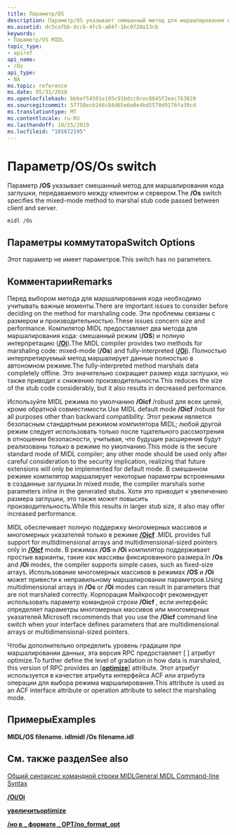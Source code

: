 ```yaml
---
title: Параметр/OS
description: Параметр/OS указывает смешанный метод для маршалирования кода заглушки, передаваемого между клиентом и сервером.
ms.assetid: dc5cafbb-dcc6-4fcb-a04f-1bc9720a13cb
keywords:
- Параметр/OS MIDL
topic_type:
- apiref
api_name:
- /Os
api_type:
- NA
ms.topic: reference
ms.date: 05/31/2018
ms.openlocfilehash: bbbef54501e195c91bdcc0cec8045f2eec763820
ms.sourcegitcommit: 57758ecb246c84d65e6e0e4bd5570d9176fa39cd
ms.translationtype: MT
ms.contentlocale: ru-RU
ms.lasthandoff: 10/25/2019
ms.locfileid: "105672195"
---
```

# <a name="os-switch"></a><span data-ttu-id="939d1-104">Параметр/OS</span><span class="sxs-lookup"><span data-stu-id="939d1-104">/Os switch</span></span>

<span data-ttu-id="939d1-105">Параметр **/OS** указывает смешанный метод для маршалирования кода заглушки, передаваемого между клиентом и сервером.</span><span class="sxs-lookup"><span data-stu-id="939d1-105">The **/Os** switch specifies the mixed-mode method to marshal stub code passed between client and server.</span></span>

``` syntax
midl /Os
```

## <a name="switch-options"></a><span data-ttu-id="939d1-106">Параметры коммутатора</span><span class="sxs-lookup"><span data-stu-id="939d1-106">Switch Options</span></span>

<span data-ttu-id="939d1-107">Этот параметр не имеет параметров.</span><span class="sxs-lookup"><span data-stu-id="939d1-107">This switch has no parameters.</span></span>

## <a name="remarks"></a><span data-ttu-id="939d1-108">Комментарии</span><span class="sxs-lookup"><span data-stu-id="939d1-108">Remarks</span></span>

<span data-ttu-id="939d1-109">Перед выбором метода для маршалирования кода необходимо учитывать важные моменты.</span><span class="sxs-lookup"><span data-stu-id="939d1-109">There are important issues to consider before deciding on the method for marshaling code.</span></span> <span data-ttu-id="939d1-110">Эти проблемы связаны с размером и производительностью.</span><span class="sxs-lookup"><span data-stu-id="939d1-110">These issues concern size and performance.</span></span> <span data-ttu-id="939d1-111">Компилятор MIDL предоставляет два метода для маршалирования кода: смешанный режим (**/OS**) и полную интерпретацию ([**/Oi**](-oi.md)).</span><span class="sxs-lookup"><span data-stu-id="939d1-111">The MIDL compiler provides two methods for marshaling code: mixed-mode (**/Os**) and fully-interpreted ([**/Oi**](-oi.md)).</span></span> <span data-ttu-id="939d1-112">Полностью интерпретируемый метод маршалирует данные полностью в автономном режиме.</span><span class="sxs-lookup"><span data-stu-id="939d1-112">The fully-interpreted method marshals data completely offline.</span></span> <span data-ttu-id="939d1-113">Это значительно сокращает размер кода заглушки, но также приводит к снижению производительности.</span><span class="sxs-lookup"><span data-stu-id="939d1-113">This reduces the size of the stub code considerably, but it also results in decreased performance.</span></span>

<span data-ttu-id="939d1-114">Используйте MIDL режима по умолчанию **/Oicf** /robust для всех целей, кроме обратной совместимости.</span><span class="sxs-lookup"><span data-stu-id="939d1-114">Use MIDL default mode **/Oicf** /robust for all purposes other than backward compatibility.</span></span> <span data-ttu-id="939d1-115">Этот режим является безопасным стандартным режимом компилятора MIDL; любой другой режим следует использовать только после тщательного рассмотрения в отношении безопасности, учитывая, что будущие расширения будут реализованы только в режиме по умолчанию.</span><span class="sxs-lookup"><span data-stu-id="939d1-115">This mode is the secure standard mode of MIDL compiler; any other mode should be used only after careful consideration to the security implication, realizing that future extensions will only be implemented for default mode.</span></span> <span data-ttu-id="939d1-116">В смешанном режиме компилятор маршалирует некоторые параметры встроенными в созданные заглушки.</span><span class="sxs-lookup"><span data-stu-id="939d1-116">In mixed mode, the compiler marshals some parameters inline in the generated stubs.</span></span> <span data-ttu-id="939d1-117">Хотя это приводит к увеличению размера заглушки, это также может повысить производительность.</span><span class="sxs-lookup"><span data-stu-id="939d1-117">While this results in larger stub size, it also may offer increased performance.</span></span>

<span data-ttu-id="939d1-118">MIDL обеспечивает полную поддержку многомерных массивов и многомерных указателей только в режиме [**/Oicf**](-oi.md) .</span><span class="sxs-lookup"><span data-stu-id="939d1-118">MIDL provides full support for multidimensional arrays and multidimensional-sized pointers only in [**/Oicf**](-oi.md) mode.</span></span> <span data-ttu-id="939d1-119">В режимах **/OS** и **/Oi** компилятор поддерживает простые варианты, такие как массивы фиксированного размера.</span><span class="sxs-lookup"><span data-stu-id="939d1-119">In **/Os** and **/Oi** modes, the compiler supports simple cases, such as fixed-size arrays.</span></span> <span data-ttu-id="939d1-120">Использование многомерных массивов в режимах **/OS** и **/Oi** может привести к неправильному маршалировании параметров.</span><span class="sxs-lookup"><span data-stu-id="939d1-120">Using multidimensional arrays in **/Os** or **/Oi** modes can result in parameters that are not marshaled correctly.</span></span> <span data-ttu-id="939d1-121">Корпорация Майкрософт рекомендует использовать параметр командной строки **/Oicf** , если интерфейс определяет параметры многомерных массивов или многомерных указателей.</span><span class="sxs-lookup"><span data-stu-id="939d1-121">Microsoft recommends that you use the **/Oicf** command line switch when your interface defines parameters that are multidimensional arrays or multidimensional-sized pointers.</span></span>

<span data-ttu-id="939d1-122">Чтобы дополнительно определить уровень градации при маршалировании данных, эта версия RPC предоставляет \[ [](optimize.md) \] атрибут optimize.</span><span class="sxs-lookup"><span data-stu-id="939d1-122">To further define the level of gradation in how data is marshaled, this version of RPC provides an \[[**optimize**](optimize.md)\] attribute.</span></span> <span data-ttu-id="939d1-123">Этот атрибут используется в качестве атрибута интерфейса ACF или атрибута операции для выбора режима маршалирования.</span><span class="sxs-lookup"><span data-stu-id="939d1-123">This attribute is used as an ACF interface attribute or operation attribute to select the marshaling mode.</span></span>

## <a name="examples"></a><span data-ttu-id="939d1-124">Примеры</span><span class="sxs-lookup"><span data-stu-id="939d1-124">Examples</span></span>

<span data-ttu-id="939d1-125">**MIDL/OS filename. idl**</span><span class="sxs-lookup"><span data-stu-id="939d1-125">**midl /Os filename.idl**</span></span>

## <a name="see-also"></a><span data-ttu-id="939d1-126">См. также раздел</span><span class="sxs-lookup"><span data-stu-id="939d1-126">See also</span></span>

<dl> <dt>

[<span data-ttu-id="939d1-127">Общий синтаксис командной строки MIDL</span><span class="sxs-lookup"><span data-stu-id="939d1-127">General MIDL Command-line Syntax</span></span>](general-midl-command-line-syntax.md)
</dt> <dt>

[<span data-ttu-id="939d1-128">**/Oi**</span><span class="sxs-lookup"><span data-stu-id="939d1-128">**/Oi**</span></span>](-oi.md)
</dt> <dt>

[<span data-ttu-id="939d1-129">**увеличить**</span><span class="sxs-lookup"><span data-stu-id="939d1-129">**optimize**</span></span>](optimize.md)
</dt> <dt>

[<span data-ttu-id="939d1-130">**/но в \_ формате \_ OPT**</span><span class="sxs-lookup"><span data-stu-id="939d1-130">**/no\_format\_opt**</span></span>](-no-format-opt.md)
</dt> </dl>

 

 




